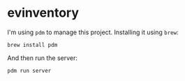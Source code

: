 # evinventory

I'm using `pdm` to manage this project. Installing it using `brew`:

```
brew install pdm
```

And then run the server:

```
pdm run server
```